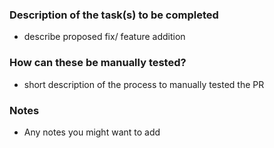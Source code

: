 ### Description of the task(s) to be completed

- describe proposed fix/ feature addition

### How can these be manually tested?

- short description of the process to manually tested the PR

### Notes

- Any notes you might want to add
